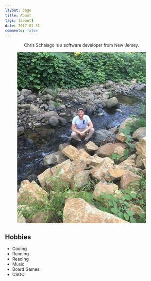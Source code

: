 ```yaml
---
layout: page
title: About
tags: [about]
date: 2017-01-31
comments: false
---
```

    
<center>Chris Schalago is a software developer from New Jersey.</center>

<figure class="half">
	<a href="/images/image_selfriver.jpeg"><img src="/images/image_selfriver.jpeg"></a>
</figure>

## Hobbies
* Coding
* Running
* Reading
* Music
* Board Games
* CSGO


